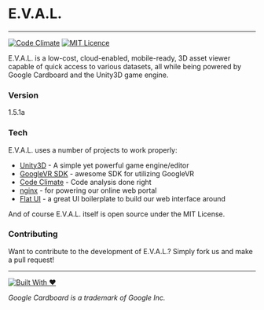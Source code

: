 # E.V.A.L.
---
[![Code Climate](https://codeclimate.com/github/brysonreece/eval/badges/gpa.svg)](https://codeclimate.com/github/brysonreece/eval)
[![MIT Licence](https://badges.frapsoft.com/os/mit/mit.svg?v=103)](https://opensource.org/licenses/mit-license.php)

E.V.A.L. is a low-cost, cloud-enabled, mobile-ready, 3D asset viewer capable of quick access to various datasets, all while being powered by Google Cardboard and the Unity3D game engine.

### Version
1.5.1a

### Tech

E.V.A.L. uses a number of projects to work properly:

* [Unity3D](http://unity3d.com) - A simple yet powerful game engine/editor
* [GoogleVR SDK](https://developers.google.com/vr/) - awesome SDK for utilizing GoogleVR
* [Code Climate](https://codeclimate.com/github/brysonreece/eval/trends) - Code analysis done right
* [nginx](https://github.com/nginx/nginx) - for powering our online web portal
* [Flat UI](https://github.com/designmodo/Flat-UI) - a great UI boilerplate to build our web interface around

And of course E.V.A.L. itself is open source under the MIT License.

### Contributing

Want to contribute to the development of E.V.A.L.? Simply fork us and make a pull request!

<hr>

[![Built With ❤️](http://forthebadge.com/images/badges/built-with-love.svg)](http://forthebadge.com/)

_Google Cardboard is a trademark of Google Inc._
